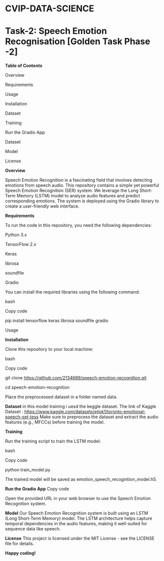# CVIP-DATA-SCIENCE
# Task-2: Speech Emotion Recognisation [Golden Task Phase -2]

**Table of Contents**

Overview

Requirements

Usage

Installation

Dataset

Training

Run the Gradio App

Dataset

Model

License


**Overview**

Speech Emotion Recognition is a fascinating field that involves detecting emotions from speech audio. This repository contains a simple yet powerful Speech Emotion Recognition (SER) system. We leverage the Long Short-Term Memory (LSTM) model to analyze audio features and predict corresponding emotions. The system is deployed using the Gradio library to create a user-friendly web interface.

**Requirements**

To run the code in this repository, you need the following dependencies:

Python 3.x

TensorFlow 2.x

Keras

librosa

soundfile

Gradio

You can install the required libraries using the following command:

bash

Copy code

pip install tensorflow keras librosa soundfile gradio

Usage

**Installation**

Clone this repository to your local machine:

bash

Copy code

git clone https://github.com/2134689/speech-emotion-recognition.git

cd speech-emotion-recognition

Place the preprocessed dataset in a folder named data.

**Dataset**
in this model training i uesd the keggle dataset. The link of Kaggle Dataset : https://www.kaggle.com/datasets/ejlok1/toronto-emotional-speech-set-tess
 Make sure to preprocess the dataset and extract the audio features (e.g., MFCCs) before training the model.

**Training**

Run the training script to train the LSTM model:

bash

Copy code

python train_model.py

The trained model will be saved as emotion_speech_recognition_model.h5.

**Run the Gradio App**
Copy code

Open the provided URL in your web browser to use the Speech Emotion Recognition system.

**Model**
Our Speech Emotion Recognition system is built using an LSTM (Long Short-Term Memory) model. The LSTM architecture helps capture temporal dependencies in the audio features, making it well-suited for sequence data like speech.

**License**
This project is licensed under the MIT License - see the LICENSE file for details.

**Happy coding!**

